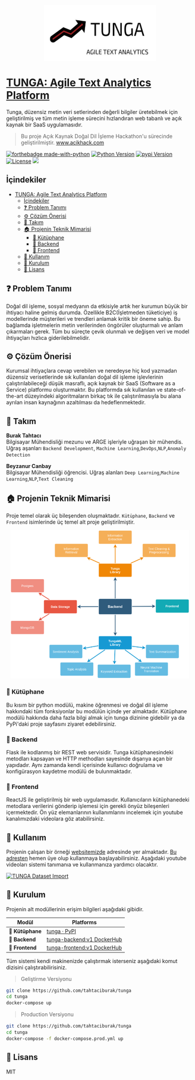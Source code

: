 <p align="center">
    <img src="images/tunga.png" width="300" height="150" />
</p>


# [TUNGA: Agile Text Analytics Platform](http://tunga.ml)
Tunga, düzensiz metin veri setlerinden değerli bilgiler üretebilmek için geliştirilmiş ve tüm metin işleme sürecini 
hızlandıran web tabanlı ve açık kaynak bir SaaS uygulamasıdır. 
> Bu proje Açık Kaynak Doğal Dil İşleme Hackathon'u sürecinde
geliştirilmiştir. www.acikhack.com



  

[![forthebadge made-with-python](http://ForTheBadge.com/images/badges/made-with-python.svg)](https://www.python.org/) [![Python Version](https://img.shields.io/pypi/pyversions/tunga?style=plastic)](https://img.shields.io/pypi/pyversions/sadedegel) [![pypi Version](https://img.shields.io/pypi/v/tunga?style=plastic&logo=PyPI)](https://pypi.org/project/tunga/) [![License](https://img.shields.io/pypi/l/tunga)](https://github.com/GlobalMaksimum/sadedegel/blob/master/LICENSE)
<img src="https://travis-ci.com/tahtaciburak/tunga.svg?token=nnqL1e1pEDHAHFsZzkNx&branch=master"></img>  

## İçindekiler
- [TUNGA: Agile Text Analytics Platform](#tunga-agile-text-analytics-platform)
  - [İçindekiler](#i̇çindekiler)
  - [:question: Problem Tanımı](#question-problem-tanımı)
  - [:gear: Çözüm Önerisi](#gear-çözüm-önerisi)
  - [:dancers: Takım](#dancers-takım)
  - [:house: Projenin Teknik Mimarisi](#house-projenin-teknik-mimarisi)
    - [:book: Kütüphane](#book-kütüphane)
    - [:satellite: Backend](#satellite-backend)
    - [:tada: Frontend](#tada-frontend)
  - [:wrench: Kullanım](#wrench-kullanım)
  - [:construction: Kurulum](#construction-kurulum)
  - [📝 Lisans](#-lisans)

## :question: Problem Tanımı
Doğal dil işleme, sosyal medyanın da etkisiyle artık her kurumun büyük bir ihtiyacı haline gelmiş durumda. Özellikle B2C(İşletmeden tüketiciye)  iş modellerinde müşterileri ve trendleri anlamak kritik bir öneme sahip. Bu bağlamda işletmelerin metin verilerinden öngörüler oluşturmalı ve anlam çıkarmaları gerek. Tüm bu süreçte çevik olunmalı ve değişen veri ve model ihtiyaçları hızlıca giderilebilmelidir.

## :gear: Çözüm Önerisi
Kurumsal ihtiyaçlara cevap verebilen ve neredeyse hiç kod yazmadan düzensiz verisetlerinde sık kullanılan doğal dil işleme işlevlerinin çalıştırılabileceği düşük masraflı, açık kaynak bir SaaS (Software as a Service) platformu oluşturmaktır. Bu platformda sık kullanılan ve state-of-the-art düzeyindeki algoritmaların birkaç tık ile çalıştırılmasıyla bu alana ayrılan insan kaynağının azaltılması da hedeflenmektedir.

## :dancers: Takım

**Burak Tahtacı**  
Bilgisayar Mühendisliği mezunu ve ARGE işleriyle uğraşan bir mühendis. Uğraş aşanları `Backend Development`, `Machine Learning`,`DevOps`,`NLP`,`Anomaly Detection`

**Beyzanur Canbay**  
Bilgisayar Mühendisliği öğrencisi. Uğraş alanları `Deep Learning`,`Machine Learning`,`NLP`,`Text Cleaning`

## :house: Projenin Teknik Mimarisi

Proje temel olarak üç bileşenden oluşmaktadır. `Kütüphane`, `Backend` ve `Frontend` isimlerinde üç temel alt proje geliştirilmiştir. 

<p align="center">
    <img src="images/tunga_system_diagram.png" width="480"\>
</p>

### :book: Kütüphane
Bu kısım bir python modülü, makine öğrenmesi ve doğal dil işleme hakkındaki tüm fonksiyonlar bu modülün içinde yer almaktadır. Kütüphane modülü hakkında daha fazla bilgi almak için tunga dizinine gidebilir ya da PyPi'daki proje sayfasını ziyaret edebilirsiniz.

### :satellite: Backend
Flask ile kodlanmış bir REST web servisidir. Tunga kütüphanesindeki metodları kapsayan ve HTTP methodları sayesinde dışarıya açan bir yapıdadır. Aynı zamanda kendi içerisinde kullanıcı doğrulama ve konfigürasyon kaydetme modülü de bulunmaktadır.

### :tada: Frontend
ReactJS ile geliştirilmiş bir web uygulamasıdır. Kullanıcıların kütüphanedeki metodlara verilerini gönderip işlemesi için gerekli önyüz bileşenleri içermektedir. Ön yüz elemanlarının kullanımlarını incelemek için youtube kanalımızdaki videolara göz atabilirsiniz.

## :wrench: Kullanım

Projenin çalışan bir örneği [websitemizde](http://tunga.ml) adresinde yer almaktadır. [Bu adresten](http://tunga.ml:3000/register) hemen üye olup kullanmaya başlayabilirsiniz. Aşağıdaki youtube videoları sistemi tanımanıa ve kullanmanıza yardımcı olacaktır.

[![TUNGA Dataset Import](https://img.youtube.com/vi/L7LGjKICRmI/0.jpg)](https://www.youtube.com/watch?v=L7LGjKICRmI)


## :construction: Kurulum
Projenin alt modüllerinin erişim bilgileri aşağıdaki gibidir.

| Modül                     | Platforms                                              |
| ------------------------ | ------------------------------------------------------ |
| :book: **Kütüphane**         | [tunga · PyPI](https://pypi.org/project/tunga/)        |
| :satellite: **Backend**      | [tunga-backend:v1 DockerHub](https://hub.docker.com/u/tahtaciburak)|
| :tada: **Frontend**   | [tunga-frontend:v1 DockerHub](https://hub.docker.com/u/tahtaciburak)|

Tüm sistemi kendi makinenizde çalıştırmak isterseniz aşağıdaki komut dizisini çalıştırabilirisiniz.

> Geliştirme Versiyonu
```bash
git clone https://github.com/tahtaciburak/tunga
cd tunga
docker-compose up
```

> Production Versiyonu
```bash
git clone https://github.com/tahtaciburak/tunga
cd tunga
docker-compose -f docker-compose.prod.yml up
```


## 📝 Lisans
MIT

